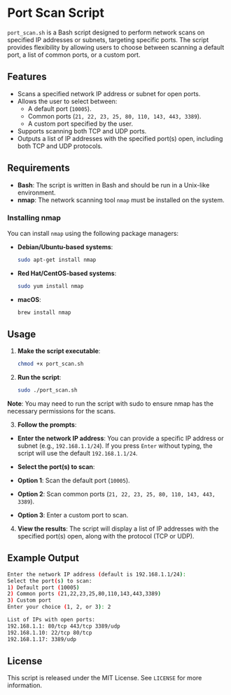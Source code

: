 # Port Scan Script

`port_scan.sh` is a Bash script designed to perform network scans on specified IP addresses or subnets, targeting specific ports. The script provides flexibility by allowing users to choose between scanning a default port, a list of common ports, or a custom port.

## Features

- Scans a specified network IP address or subnet for open ports.
- Allows the user to select between:
  - A default port (`10005`).
  - Common ports (`21, 22, 23, 25, 80, 110, 143, 443, 3389`).
  - A custom port specified by the user.
- Supports scanning both TCP and UDP ports.
- Outputs a list of IP addresses with the specified port(s) open, including both TCP and UDP protocols.

## Requirements

- **Bash**: The script is written in Bash and should be run in a Unix-like environment.
- **nmap**: The network scanning tool `nmap` must be installed on the system.

### Installing nmap

You can install `nmap` using the following package managers:

- **Debian/Ubuntu-based systems**:
  ```bash
  sudo apt-get install nmap
  ```

- **Red Hat/CentOS-based systems**:
  ```bash
  sudo yum install nmap
  ```

- **macOS**:
  ```bash
  brew install nmap
  ```
## Usage

1. **Make the script executable**:

   ```bash
   chmod +x port_scan.sh
   ```

2. **Run the script**:

   ```bash
   sudo ./port_scan.sh
   ```

**Note**: You may need to run the script with sudo to ensure nmap has the necessary permissions for the scans.

3. **Follow the prompts**:

- **Enter the network IP address**: You can provide a specific IP address or subnet (e.g., `192.168.1.1/24`). If you press `Enter` without typing, the script will use the default `192.168.1.1/24`.

- **Select the port(s) to scan**:

- **Option 1**: Scan the default port (`10005`).
- **Option 2**: Scan common ports (`21, 22, 23, 25, 80, 110, 143, 443, 3389`).
- **Option 3**: Enter a custom port to scan.

4. **View the results**: The script will display a list of IP addresses with the specified port(s) open, along with the protocol (TCP or UDP).

## Example Output
   ```bash
Enter the network IP address (default is 192.168.1.1/24): 
Select the port(s) to scan:
1) Default port (10005)
2) Common ports (21,22,23,25,80,110,143,443,3389)
3) Custom port
Enter your choice (1, 2, or 3): 2

List of IPs with open ports:
192.168.1.1: 80/tcp 443/tcp 3389/udp 
192.168.1.10: 22/tcp 80/tcp 
192.168.1.17: 3389/udp 
   ```

## License
This script is released under the MIT License. See `LICENSE` for more information.